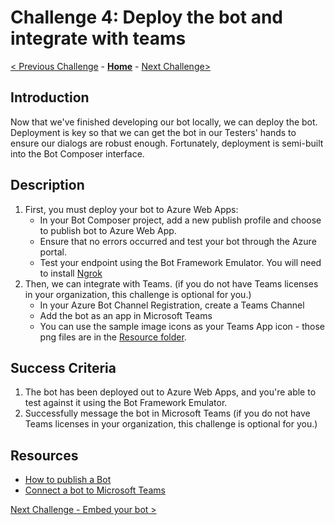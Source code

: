 # Challenge 4: Deploy the bot and integrate with teams
[< Previous Challenge](./Challenge3-API.md) - **[Home](../readme.md)** - [Next Challenge>](./Challenge5-FrontEnd.md)
## Introduction
Now that we've finished developing our bot locally, we can deploy the bot. Deployment is key so that we can get the bot in our Testers' hands to ensure our dialogs are robust enough. Fortunately, deployment is semi-built into the Bot Composer interface.
    
## Description
1. First, you must deploy your bot to Azure Web Apps:
     - In your Bot Composer project, add a new publish profile and choose to publish bot to Azure Web App.
     - Ensure that no errors occurred and test your bot through the Azure portal.
     - Test your endpoint using the Bot Framework Emulator. You will need to install [Ngrok](https://ngrok.com/) 
2. Then, we can integrate with Teams. (if you do not have Teams licenses in your organization, this challenge is optional for you.)
     - In your Azure Bot Channel Registration, create a Teams Channel
     - Add the bot as an app in Microsoft Teams
     - You can use the sample image icons as your Teams App icon - those png files are in the [Resource folder](./Resources/).

## Success Criteria
1. The bot has been deployed out to Azure Web Apps, and you're able to test against it using the Bot Framework Emulator.
2. Successfully message the bot in Microsoft Teams (if you do not have Teams licenses in your organization, this challenge is optional for you.)


## Resources
* [How to publish a Bot](https://docs.microsoft.com/en-us/composer/how-to-publish-bot)
* [Connect a bot to Microsoft Teams](https://docs.microsoft.com/en-us/azure/bot-service/channel-connect-teams?view=azure-bot-service-4.0) 


[Next Challenge - Embed your bot >](./Challenge5-FrontEnd.md)
